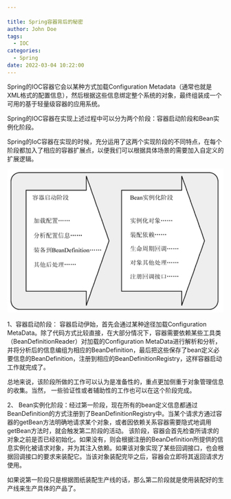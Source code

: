 ```yaml
---

title: Spring容器背后的秘密
author: John Doe
tags:
  - IOC
categories:
  - Spring
date: 2022-03-04 10:22:00
---
```

Spring的IOC容器它会以某种方式加载Configuration Metadata（通常也就是XML格式的配置信息），然后根据这些信息绑定整个系统的对象，最终组装成一个可用的基于轻量级容器的应用系统。

Spring的IOC容器在实现上述过程中可以分为两个阶段：容器启动阶段和Bean实例化阶段。

Spring的IoC容器在实现的时候，充分运用了这两个实现阶段的不同特点，在每个阶段都加入了相应的容器扩展点，以便我们可以根据具体场景的需要加入自定义的扩展逻辑。

 ![upload successful](../images/pasted-112.png)
 
 
1、容器启动阶段：
容器启动伊始，首先会通过某种途径加载Configuration MetaData。除了代码方式比较直接，在大部分情况下，容器需要依赖某些工具类（BeanDefinitionReader）对加载的Configuration MetaData进行解析和分析，并将分析后的信息编组为相应的BeanDefinition，最后把这些保存了bean定义必要信息的BeanDefinition，注册到相应的BeanDefinitionRegistry，这样容器启动工作就完成了。

总地来说，该阶段所做的工作可以认为是准备性的，重点更加侧重于对象管理信息的收集。当然，
一些验证性或者辅助性的工作也可以在这个阶段完成。

2、 Bean实例化阶段：经过第一阶段，现在所有的bean定义信息都通过BeanDefinition的方式注册到了BeanDefinitionRegistry中。当某个请求方通过容器的getBean方法明确地请求某个对象，或者因依赖关系容器需要隐式地调用getBean方法时，就会触发第二阶段的活动。
该阶段，容器会首先检查所请求的对象之前是否已经初始化。如果没有，则会根据注册的BeanDefinition所提供的信息实例化被请求对象，并为其注入依赖。如果该对象实现了某些回调接口，也会根据回调接口的要求来装配它。当该对象装配完毕之后，容器会立即将其返回请求方使用。

如果说第一阶段只是根据图纸装配生产线的话，那么第二阶段就是使用装配好的生产线来生产具体的产品了。
